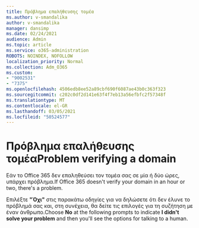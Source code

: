 ```yaml
---
title: Πρόβλημα επαλήθευσης τομέα
ms.author: v-smandalika
author: v-smandalika
manager: dansimp
ms.date: 02/24/2021
audience: Admin
ms.topic: article
ms.service: o365-administration
ROBOTS: NOINDEX, NOFOLLOW
localization_priority: Normal
ms.collection: Adm_O365
ms.custom:
- "9002531"
- "7375"
ms.openlocfilehash: 4506edb8ee52a89cbf690f6087ae43b0c363f323
ms.sourcegitcommit: c202c0df2d141e63f4f7eb13a56efbfc2f57348f
ms.translationtype: MT
ms.contentlocale: el-GR
ms.lasthandoff: 03/05/2021
ms.locfileid: "50524577"
---
```

# <a name="problem-verifying-a-domain"></a><span data-ttu-id="1ebef-102">Πρόβλημα επαλήθευσης τομέα</span><span class="sxs-lookup"><span data-stu-id="1ebef-102">Problem verifying a domain</span></span>

<span data-ttu-id="1ebef-103">Εάν το Office 365 δεν επαληθεύσει τον τομέα σας σε μία ή δύο ώρες, υπάρχει πρόβλημα.</span><span class="sxs-lookup"><span data-stu-id="1ebef-103">If Office 365 doesn't verify your domain in an hour or two, there's a problem.</span></span>

<span data-ttu-id="1ebef-104">Επιλέξτε **"Όχι"** στις παρακάτω  οδηγίες για να δηλώσετε ότι δεν έλυνε το πρόβλημά σας και, στη συνέχεια, θα δείτε τις επιλογές για τη συζήτηση με έναν άνθρωπο.</span><span class="sxs-lookup"><span data-stu-id="1ebef-104">Choose **No** at the following prompts to indicate **I didn't solve your problem** and then you'll see the options for talking to a human.</span></span>
